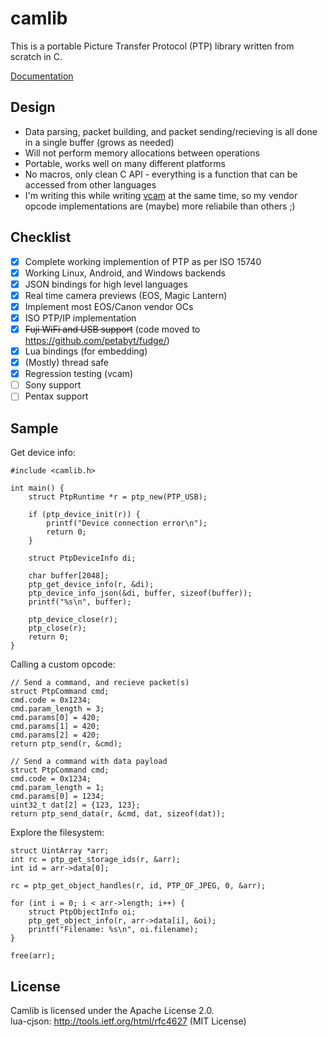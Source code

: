 # camlib
This is a portable Picture Transfer Protocol (PTP) library written from scratch in C.

[Documentation](https://danielc.dev/camlib/)

## Design
- Data parsing, packet building, and packet sending/recieving is all done in a single buffer (grows as needed)
- Will not perform memory allocations between operations
- Portable, works well on many different platforms
- No macros, only clean C API - everything is a function that can be accessed from other languages
- I'm writing this while writing [vcam](git@github.com:petabyt/vcam.git) at the same time,
so my vendor opcode implementations are (maybe) more reliabile than others ;)

## Checklist
- [x] Complete working implemention of PTP as per ISO 15740
- [x] Working Linux, Android, and Windows backends
- [x] JSON bindings for high level languages
- [x] Real time camera previews (EOS, Magic Lantern)
- [x] Implement most EOS/Canon vendor OCs
- [x] ISO PTP/IP implementation
- [x] ~~Fuji WiFi and USB support~~ (code moved to https://github.com/petabyt/fudge/)
- [x] Lua bindings (for embedding)
- [x] (Mostly) thread safe
- [x] Regression testing (vcam)
- [ ] Sony support
- [ ] Pentax support

## Sample
Get device info:
```
#include <camlib.h>

int main() {
	struct PtpRuntime *r = ptp_new(PTP_USB);

	if (ptp_device_init(r)) {
		printf("Device connection error\n");
		return 0;
	}

	struct PtpDeviceInfo di;

	char buffer[2048];
	ptp_get_device_info(r, &di);
	ptp_device_info_json(&di, buffer, sizeof(buffer));
	printf("%s\n", buffer);

	ptp_device_close(r);
	ptp_close(r);
	return 0;
}
```
Calling a custom opcode:
```
// Send a command, and recieve packet(s)
struct PtpCommand cmd;
cmd.code = 0x1234;
cmd.param_length = 3;
cmd.params[0] = 420;
cmd.params[1] = 420;
cmd.params[2] = 420;
return ptp_send(r, &cmd);

// Send a command with data payload
struct PtpCommand cmd;
cmd.code = 0x1234;
cmd.param_length = 1;
cmd.params[0] = 1234;
uint32_t dat[2] = {123, 123};
return ptp_send_data(r, &cmd, dat, sizeof(dat));
```
Explore the filesystem:
```
struct UintArray *arr;
int rc = ptp_get_storage_ids(r, &arr);
int id = arr->data[0];

rc = ptp_get_object_handles(r, id, PTP_OF_JPEG, 0, &arr);

for (int i = 0; i < arr->length; i++) {
	struct PtpObjectInfo oi;
	ptp_get_object_info(r, arr->data[i], &oi);
	printf("Filename: %s\n", oi.filename);
}

free(arr);
```

## License
Camlib is licensed under the Apache License 2.0.  
lua-cjson: http://tools.ietf.org/html/rfc4627 (MIT License)  
